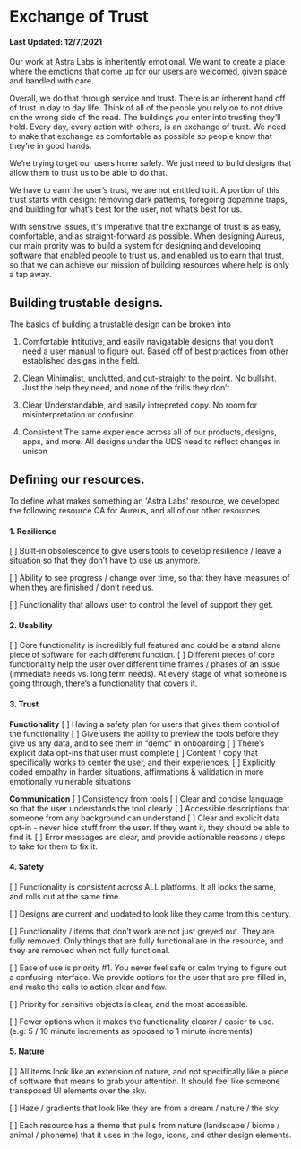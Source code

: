 # Exchange of Trust 
#### Last Updated: 12/7/2021

Our work at Astra Labs is inheritently emotional. We want to create a place where the emotions that come up for our users are welcomed, given space, and handled with care.  
  
Overall, we do that through service and trust. There is an inherent hand off of trust in day to day life. Think of all of the people you rely on to not drive on the wrong side of the road. The buildings you enter into trusting they’ll hold. Every day, every action with others, is an exchange of trust. We need to make that exchange as comfortable as possible so people know that they’re in good hands.  
  
We’re trying to get our users home safely. We just need to build designs that allow them to trust us to be able to do that.  
  
We have to earn the user’s trust, we are not entitled to it. A portion of this trust starts with design: removing dark patterns, foregoing dopamine traps, and building for what’s best for the user, not what’s best for us.

With sensitive issues, it's imperative that the exchange of trust is as easy, comfortable, and as straight-forward as possible. When designing Aureus, our main prority was to build a system for designing and developing software that enabled people to trust us, and enabled us to earn that trust, so that we can achieve our mission of building resources where help is only a tap away. 

## Building trustable designs.
The basics of building a trustable design can be broken into 

1. Comfortable
Intitutive, and easily navigatable designs that you don’t need a user manual to figure out. Based off of best practices from other established designs in the field.

2. Clean
Minimalist, unclutted, and cut-straight to the point. No bullshit. Just the help they need, and none of the frills they don’t

3. Clear
Understandable, and easily intrepreted copy. No room for misinterpretation or confusion.

4. Consistent
The same experience across all of our products, designs, apps, and more. All designs under the UDS need to reflect changes in unison

## Defining our resources. 
To define what makes something an 'Astra Labs' resource, we developed the following resource QA for Aureus, and all of our other resources. 

#### 1. Resilience
[ ] Built-in obsolescence to give users tools to develop resilience / leave a situation so that they don’t have to use us anymore.

[ ] Ability to see progress / change over time, so that they have measures of when they are finished / don’t need us.

[ ] Functionality that allows user to control the level of support they get.

#### 2. Usability
[ ] Core functionality is incredibly full featured and could be a stand alone piece of software for each different function.
[ ] Different pieces of core functionality help the user over different time frames / phases of an issue (immediate needs vs. long term needs). At every stage of what someone is going through, there’s a functionality that covers it.

#### 3. Trust
**Functionality**
[ ] Having a safety plan for users that gives them control of the functionality
[ ] Give users the ability to preview the tools before they give us any data, and to see them in “demo“ in onboarding
[ ] There’s explicit data opt-ins that user must complete
[ ] Content / copy that specifically works to center the user, and their experiences.
[ ] Explicitly coded empathy in harder situations, affirmations & validation in more emotionally vulnerable situations

**Communication**
[ ] Consistency from tools
[ ] Clear and concise language so that the user understands the tool clearly
[ ] Accessible descriptions that someone from any background can understand
[ ] Clear and explicit data opt-in - never hide stuff from the user. If they want it, they should be able to find it.
[ ] Error messages are clear, and provide actionable reasons / steps to take for them to fix it.

#### 4. Safety
[ ] Functionality is consistent across ALL platforms. It all looks the same, and rolls out at the same time.

[ ] Designs are current and updated to look like they came from this century.

[ ] Functionality / items that don’t work are not just greyed out. They are fully removed. Only things that are fully functional are in the resource, and they are removed when not fully functional.

[ ] Ease of use is priority #1. You never feel safe or calm trying to figure out a confusing interface. We provide options for the user that are pre-filled in, and make the calls to action clear and few.

[ ] Priority for sensitive objects is clear, and the most accessible.

[ ] Fewer options when it makes the functionality clearer / easier to use. (e.g: 5 / 10 minute increments as opposed to 1 minute increments)

#### 5. Nature
[ ] All items look like an extension of nature, and not specifically like a piece of software that means to grab your attention. It should feel like someone transposed UI elements over the sky.

[ ] Haze / gradients that look like they are from a dream / nature / the sky.

[ ] Each resource has a theme that pulls from nature (landscape / biome / animal / phoneme) that it uses in the logo, icons, and other design elements.
